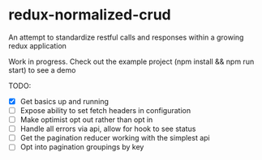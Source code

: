 # redux-normalized-crud
An attempt to standardize restful calls and responses within a growing redux application

Work in progress. Check out the example project (npm install && npm run start) to see a demo

TODO:

- [x] Get basics up and running
- [ ] Expose ability to set fetch headers in configuration
- [ ] Make optimist opt out rather than opt in
- [ ] Handle all errors via api, allow for hook to see status
- [ ] Get the pagination reducer working with the simplest api
- [ ] Opt into pagination groupings by key
